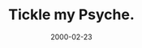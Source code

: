 ---
layout: base.njk
title : 'Tickle my Psyche.' 
view_title : 'Tickle my Psyche.' 
year : '2000' 
date : '2000-02-23' 
img_file : '/drawing/ticklemy.png' 
html_file : 'ticklemy' 
next_html : 'ifoundsom.html' 
year_order : '209' 
permalink : "title/{{html_file}}.html"
---